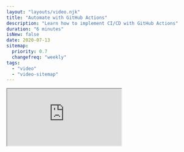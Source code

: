 ```yaml
---
layout: "layouts/video.njk"
title: "Automate with GitHub Actions"
description: "Learn how to implement CI/CD with GitHub Actions"
duration: "6 minutes"
isNew: false
date: 2020-07-13
sitemap:
  priority: 0.7
  changefreq: "weekly"
tags:
  - "video"
  - "video-sitemap"
---
```


<iframe class="w-full aspect-video mb-5" src="https://www.youtube.com/embed/nyKZTKQS_EQ" title="Automate with GitHub Actions" />